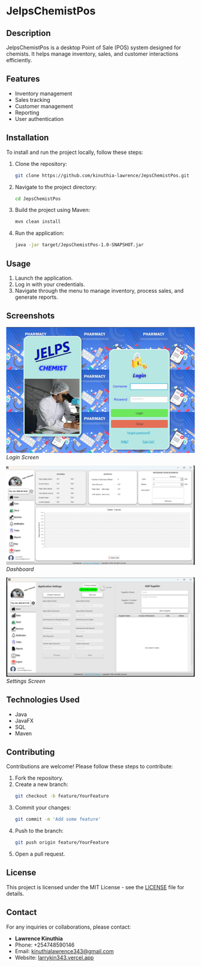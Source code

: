 # JelpsChemistPos

## Description
JelpsChemistPos is a desktop Point of Sale (POS) system designed for chemists. It helps manage inventory, sales, and customer interactions efficiently.

## Features
- Inventory management
- Sales tracking
- Customer management
- Reporting
- User authentication

## Installation
To install and run the project locally, follow these steps:

1. Clone the repository:
    ```sh
    git clone https://github.com/kinuthia-lawrence/JepsChemistPos.git
    ```
2. Navigate to the project directory:
    ```sh
    cd JepsChemistPos
    ```
3. Build the project using Maven:
    ```sh
    mvn clean install
    ```
4. Run the application:
    ```sh
    java -jar target/JepsChemistPos-1.0-SNAPSHOT.jar
    ```

## Usage
1. Launch the application.
2. Log in with your credentials.
3. Navigate through the menu to manage inventory, process sales, and generate reports.

## Screenshots
![Login Screen](src/main/resources/IMAGES/login_screen.png)
*Login Screen*

![Dashboard](src/main/resources/IMAGES/dashboard_screen.png)
*Dashboard*

![Settings](src/main/resources/IMAGES/setting_screen.png)
*Settings Screen*

## Technologies Used
- Java
- JavaFX
- SQL
- Maven

## Contributing
Contributions are welcome! Please follow these steps to contribute:

1. Fork the repository.
2. Create a new branch:
    ```sh
    git checkout -b feature/YourFeature
    ```
3. Commit your changes:
    ```sh
    git commit -m 'Add some feature'
    ```
4. Push to the branch:
    ```sh
    git push origin feature/YourFeature
    ```
5. Open a pull request.

## License
This project is licensed under the MIT License - see the [LICENSE](LICENSE) file for details.

## Contact
For any inquiries or collaborations, please contact:
- **Lawrence Kinuthia**
- Phone: +254748590146
- Email: kinuthialawrence343@gmail.com
- Website: [larrykin343.vercel.app](https://larrykin343.vercel.app/)
